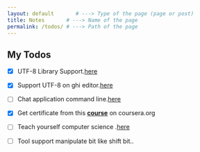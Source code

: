 ```yaml
---
layout: default       # ---> Type of the page (page or post)
title: Notes       # ---> Name of the page
permalink: /todos/ # ---> Path of the page
---
```


## My Todos
- [x] UTF-8 Library Support.[here](https://github.com/congdv/libunicode)
- [x] Support UTF-8 on ghi editor.[here](https://github.com/congdv/ghi)
- [ ] Chat application command line.[here](https://github.com/congdv/server-client-chat)
- [x] Get certificate from this **[course](https://www.coursera.org/learn/c-plus-plus-a)** on coursera.org
- [ ] Teach yourself computer science .[here](http://teachyourselfcs.com/)
- [ ] Tool support manipulate bit like shift bit..

